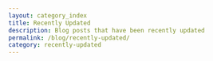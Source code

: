 ```yaml
---
layout: category_index
title: Recently Updated
description: Blog posts that have been recently updated
permalink: /blog/recently-updated/
category: recently-updated
---
```


